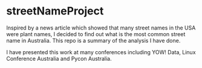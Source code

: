 # streetNameProject
Inspired by a news article which showed that many street names in the USA were plant names, I decided to find out what is the most common street name in Australia. This repo is a summary of the analysis I have done.


I have presented this work at many conferences including YOW! Data, Linux Conference Australia and Pycon Australia.  


